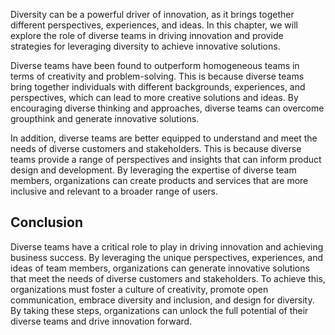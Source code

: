 
Diversity can be a powerful driver of innovation, as it brings together different perspectives, experiences, and ideas. In this chapter, we will explore the role of diverse teams in driving innovation and provide strategies for leveraging diversity to achieve innovative solutions.

Diverse teams have been found to outperform homogeneous teams in terms of creativity and problem-solving. This is because diverse teams bring together individuals with different backgrounds, experiences, and perspectives, which can lead to more creative solutions and ideas. By encouraging diverse thinking and approaches, diverse teams can overcome groupthink and generate innovative solutions.

In addition, diverse teams are better equipped to understand and meet the needs of diverse customers and stakeholders. This is because diverse teams provide a range of perspectives and insights that can inform product design and development. By leveraging the expertise of diverse team members, organizations can create products and services that are more inclusive and relevant to a broader range of users.

Conclusion
----------

Diverse teams have a critical role to play in driving innovation and achieving business success. By leveraging the unique perspectives, experiences, and ideas of team members, organizations can generate innovative solutions that meet the needs of diverse customers and stakeholders. To achieve this, organizations must foster a culture of creativity, promote open communication, embrace diversity and inclusion, and design for diversity. By taking these steps, organizations can unlock the full potential of their diverse teams and drive innovation forward.
